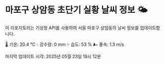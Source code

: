 
# 마포구 상암동 초단기 실황 날씨 정보 🌤️

이 리포지토리는 기상청 API를 사용하여 서울 마포구 상암동의 날씨 정보를 업데이트합니다. 

🌡️ 기온: 20.4 ℃
💧 강수량: 0 mm
💦 습도: 53 %
🌬️ 풍속: 1.3 m/s

마지막 업데이트 시각: 2025년 05월 23일 19시 12분    
